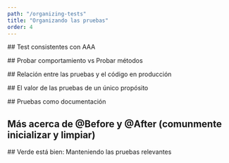 ```yaml
---
path: "/organizing-tests"
title: "Organizando las pruebas"
order: 4
---
```


## Test consistentes con AAA

## Probar comportamiento vs Probar métodos

## Relación entre las pruebas y el código en producción

## El valor de las pruebas de un único propósito

## Pruebas como documentación

## Más acerca de @Before y @After (comunmente inicializar y limpiar)

## Verde está bien: Manteniendo las pruebas relevantes
